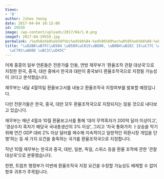 ```yaml
---
Views:
- '8'
author: Jihee Jeong
date: 2017-04-04 10:15:00
id: 29559
image: /wp-content/uploads/2017/04/1.0.png
imagef: 2017-04-29559.jpg
permalink: /%ed%8a%b8%eb%9f%bc%ed%94%84-%ed%96%89%ec%a0%95%eb%b6%80-%eb%82%b4%eb%8b%ac-15%ec%9d%bc-%ed%99%98%ec%9c%a8%ec%a1%b0%ec%9e%91%ea%b5%ad-%eb%b0%9c%ed%91%9c/
title: "\uD2B8\uB7FC\uD504 \uD589\uC815\uBD80, \uB0B4\uB2EC 15\uC77C \uD658\uC728\uC870\
  \uC791\uAD6D \uBC1C\uD45C"
---
```


어제 홍콩의 일부 언론들은 전문가를 인용, 연방 재무부가 ‘환율조작 관찰 대상국’으로 지정한 한국, 중국, 대만 중에서 한국과 대만이 중국보다 환율조작국으로 지정될 가능성이 크다고 분석했습니다.

재무부는 내달 4월15일 환율보고서를 내놓고 환율조작국 지정여부를 발표할 예정입니다.

다만 전문가들은 한국, 중국, 대만 모두 환율조작국으로 지정되지는 않을 것으로 내다보고 있습니다.

재무부는 매년 4월과 10월 환율보고서를 통해 ‘대미 무역흑자가 200억 달러 이상이고’, ‘경상수지 흑자가 해당국 국내총생산의 3% 이상’, 그리고 ‘자국 통화가치 ㅏ상승을 막기 위해 연간 GDP 대비 2% 이상 달러를 매수해 지속적이고 일방적인 외환시장 개입을 단행’하는 등 세 가지 요건을 충족하는 국가를 환율조작국으로 지정합니다.

작년 10월 재무부는 한국과 중국, 대만, 일본, 독일, 스위스 등을 환율 조작에 관한 ‘관찰대상국’으로 분류했습니다.

한편, 트럼프 행정부가 이번에 환율조작국 지정 요건을 수정할 가능성도 배제할 수 없어 항후 귀추가 주목됩니다.